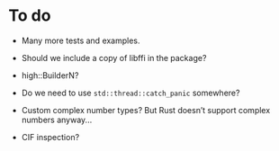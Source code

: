 # To do

  - Many more tests and examples.

  - Should we include a copy of libffi in the package?

  - high::BuilderN?
  - Do we need to use `std::thread::catch_panic` somewhere?
  - Custom complex number types? But Rust doesn’t support complex numbers
    anyway...
  - CIF inspection?
